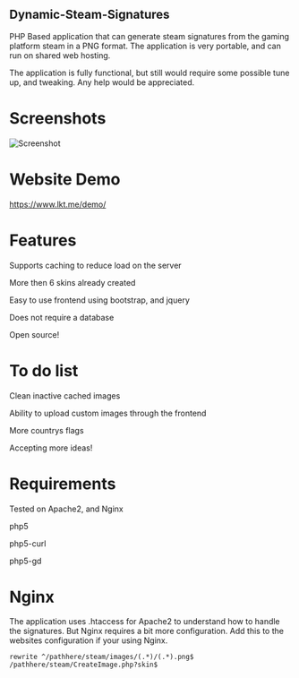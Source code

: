 ## Dynamic-Steam-Signatures

PHP Based application that can generate steam signatures from the gaming platform steam in a PNG format. The application is very portable, and can run on shared web hosting.

The application is fully functional, but still would require some possible tune up, and tweaking. Any help would be appreciated.

# Screenshots
![Screenshot](http://i.imgur.com/h5cPsb9.png)

# Website Demo
https://www.lkt.me/demo/

# Features
Supports caching to reduce load on the server

More then 6 skins already created

Easy to use frontend using bootstrap, and jquery

Does not require a database

Open source!

# To do list
Clean inactive cached images

Ability to upload custom images through the frontend

More countrys flags

Accepting more ideas!

# Requirements
Tested on Apache2, and Nginx

php5

php5-curl

php5-gd

# Nginx
The application  uses .htaccess for Apache2 to understand how to handle the signatures. But Nginx requires a bit more configuration. Add this to the websites configuration if your using Nginx.
```
rewrite ^/pathhere/steam/images/(.*)/(.*).png$ /pathhere/steam/CreateImage.php?skin$
```
